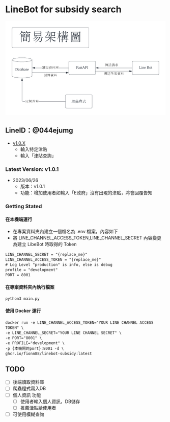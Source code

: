 # LineBot for subsidy search

![image](https://github.com/Fionn88/LineBot-Subsidy/blob/main/%E6%9E%B6%E6%A7%8B%E5%9C%96.png)

## LineID：@044ejumg

- [v1.0.X](https://hub.docker.com/repository/docker/mona666/linebot-subsidy/general)
  - 輸入特定津貼
  - 輸入「津貼查詢」
 
### Latest Version: v1.0.1

- 2023/06/26
  - 版本：v1.0.1
  - 功能：增加使用者如輸入「E政府」沒有出現的津貼，將會回覆告知
 
### Getting Stated


#### 在本機端運行
- 在專案資料夾內建立一個檔名為 .env 檔案，內容如下
- 將 LINE_CHANNEL_ACCESS_TOKEN,LINE_CHANNEL_SECRET 內容變更為建立 LibeBot 時取得的 Token

```
LINE_CHANNEL_SECRET = "{replace_me}"
LINE_CHANNEL_ACCESS_TOKEN = "{replace_me}"
# Log Level "production" is info, else is debug
profile = "development"
PORT = 8001
```
#### 在專案資料夾內執行檔案

```
python3 main.py
```

#### 使用 Docker 運行
```
docker run -e LINE_CHANNEL_ACCESS_TOKEN="YOUR LINE CHANNEL ACCESS TOKEN" \
-e LINE_CHANNEL_SECRET="YOUR LINE CHANNEL SECRET" \
-e PORT="8001" \
-e PROFILE="development" \
-p {本機開的port}:8001 -d \
ghcr.io/fionn88/linebot-subsidy:latest
```

## TODO

- [ ] 後端讀取資料庫
- [ ] 爬蟲程式寫入DB
- [ ] 個人資訊 功能
  - [ ] 使用者輸入個人資訊，DB儲存
  - [ ] 推薦津貼給使用者
- [ ] 可使用模糊查詢
